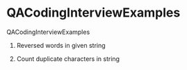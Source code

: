 # QACodingInterviewExamples
QACodingInterviewExamples



1. Reversed words in given string

2. Count duplicate characters in string
